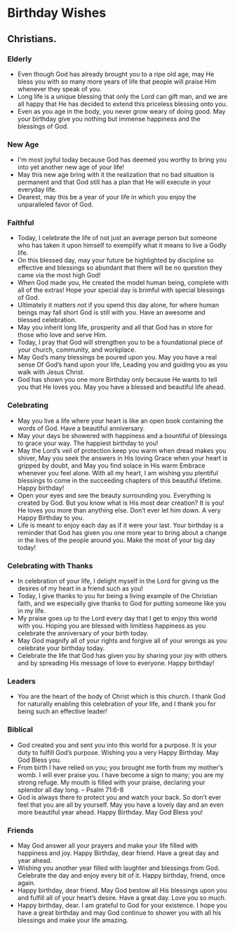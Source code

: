 # Birthday Wishes

## Christians.

### Elderly

- Even though God has already brought you to a ripe old age, may He bless you with so many more years of life that people will praise Him whenever they speak of you.
- Long life is a unique blessing that only the Lord can gift man, and we are all happy that He has decided to extend this priceless blessing onto you.
- Even as you age in the body, you never grow weary of doing good. May your birthday give you nothing but immense happiness and the blessings of God.

### New Age

- I'm most joyful today because God has deemed you worthy to bring you into yet another new age of your life!
- May this new age bring with it the realization that no bad situation is permanent and that God still has a plan that He will execute in your everyday life.
- Dearest, may this be a year of your life in which you enjoy the unparalleled favor of God.

### Faithful

- Today, I celebrate the life of not just an average person but someone who has taken it upon himself to exemplify what it means to live a Godly life.
- On this blessed day, may your future be highlighted by discipline so effective and blessings so abundant that there will be no question they came via the most high God!
- When God made you, He created the model human being, complete with all of the extras! Hope your special day is brimful with special blessings of God.
- Ultimately it matters not if you spend this day alone, for where human beings may fall short God is still with you. Have an awesome and blessed celebration.
- May you inherit long life, prosperity and all that God has in store for those who love and serve Him.
- Today, I pray that God will strengthen you to be a foundational piece of your church, community, and workplace.
- May God’s many blessings be poured upon you. May you have a real sense Of God’s hand upon your life, Leading you and guiding you as you walk with Jesus Christ.
- God has shown you one more Birthday only because He wants to tell you that He loves you. May you have a blessed and beautiful life ahead.

### Celebrating

- May you live a life where your heart is like an open book containing the words of God. Have a beautiful anniversary.
- May your days be showered with happiness and a bountiful of blessings to grace your way. The happiest birthday to you!
- May the Lord’s veil of protection keep you warm when dread makes you shiver, May you seek the answers in His loving Grace when your heart is gripped by doubt, and May you find solace in His warm Embrace whenever you feel alone. With all my heart, I am wishing you plentiful blessings to come in the succeeding chapters of this beautiful lifetime. Happy birthday!
- Open your eyes and see the beauty surrounding you. Everything is created by God. But you know what is His most dear creation? It is you! He loves you more than anything else. Don’t ever let him down. A very Happy Birthday to you.
- Life is meant to enjoy each day as if it were your last. Your birthday is a reminder that God has given you one more year to bring about a change in the lives of the people around you. Make the most of your big day today!

### Celebrating with Thanks

- In celebration of your life, I delight myself in the Lord for giving us the desires of my heart in a friend such as you!
- Today, I give thanks to you for being a living example of the Christian faith, and we especially give thanks to God for putting someone like you in my life.
- My praise goes up to the Lord every day that I get to enjoy this world with you. Hoping you are blessed with limitless happiness as you celebrate the anniversary of your birth today.
- May God magnify all of your rights and forgive all of your wrongs as you celebrate your birthday today.
- Celebrate the life that God has given you by sharing your joy with others and by spreading His message of love to everyone. Happy birthday!

### Leaders

- You are the heart of the body of Christ which is this church. I thank God for naturally enabling this celebration of your life, and I thank you for being such an effective leader!

### Biblical

- God created you and sent you into this world for a purpose. It is your duty to fulfill God’s purpose. Wishing you a very Happy Birthday. May God Bless you.
- From birth I have relied on you; you brought me forth from my mother’s womb. I will ever praise you. I have become a sign to many; you are my strong refuge. My mouth is filled with your praise, declaring your splendor all day long. – Psalm 71:6-8
- God is always there to protect you and watch your back. So don’t ever feel that you are all by yourself. May you have a lovely day and an even more beautiful year ahead. Happy Birthday. May God Bless you!

### Friends

- May God answer all your prayers and make your life filled with happiness and joy. Happy Birthday, dear friend. Have a great day and year ahead.
- Wishing you another year filled with laughter and blessings from God. Celebrate the day and enjoy every bit of it. Happy birthday, friend, once again.
- Happy birthday, dear friend. May God bestow all His blessings upon you and fulfill all of your heart’s desire. Have a great day. Love you so much.
- Happy birthday, dear. I am grateful to God for your existence. I hope you have a great birthday and may God continue to shower you with all his blessings and make your life amazing.